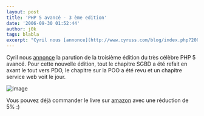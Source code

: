 ```yaml
---
layout: post
title: 'PHP 5 avancé - 3 ème edition'
date: '2006-09-30 01:52:44'
author: j0k
tags: blabla
excerpt: "Cyril nous [annonce](http://www.cyruss.com/blog/index.php?2006/09/29/112-php-5-avance-3-eme-edition) la parution de la troisième édition du très célèbre PHP 5 avancé.     \nPour cette nouvelle édition, tout le chapitre SGBD a été refait en axant le tout vers PDO, le chapitre sur la POO a été revu et un chapitre service web voit le jour.  \n  \n      …"
---
```


Cyril nous [annonce](http://www.cyruss.com/blog/index.php?2006/09/29/112-php-5-avance-3-eme-edition) la parution de la troisième édition du très célèbre PHP 5 avancé.
Pour cette nouvelle édition, tout le chapitre SGBD a été refait en axant le tout vers PDO, le chapitre sur la POO a été revu et un chapitre service web voit le jour.

 ![image](http://www.cyruss.com/blog/images/php5avance-3.jpg)

Vous pouvez déjà commander le livre sur [amazon](http://www.amazon.fr/livre-php/dp/2212120044/) avec une réduction de 5% :)
